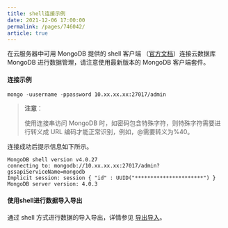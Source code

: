 ```yaml
---
title: shell连接示例
date: 2021-12-06 17:00:00
permalink: /pages/746042/
article: true
---
```



在云服务器中可用 MongoDB 提供的 shell 客户端 （[官方文档](https://docs.mongodb.com/manual/tutorial/install-mongodb-on-linux/)）连接云数据库 MongoDB 进行数据管理，请注意使用最新版本的 MongoDB 客户端套件。

#### 连接示例

```
mongo -uusername -ppassword 10.xx.xx.xx:27017/admin
```

> **注意**：
>
> 使用连接串访问 MongoDB 时，如密码包含特殊字符，则特殊字符需要进行转义成 URL 编码才能正常识别，例如，@需要转义为%40。

连接成功后提示信息如下所示。

```
MongoDB shell version v4.0.27
connecting to: mongodb://10.xx.xx.xx:27017/admin?gssapiServiceName=mongodb
Implicit session: session { "id" : UUID("**********************") }
MongoDB server version: 4.0.3
```

#### 使用shell进行数据导入导出

通过 shell 方式进行数据的导入导出，详情参见 [导出导入](https://cloud.tencent.com/doc/product/240/5321)。

